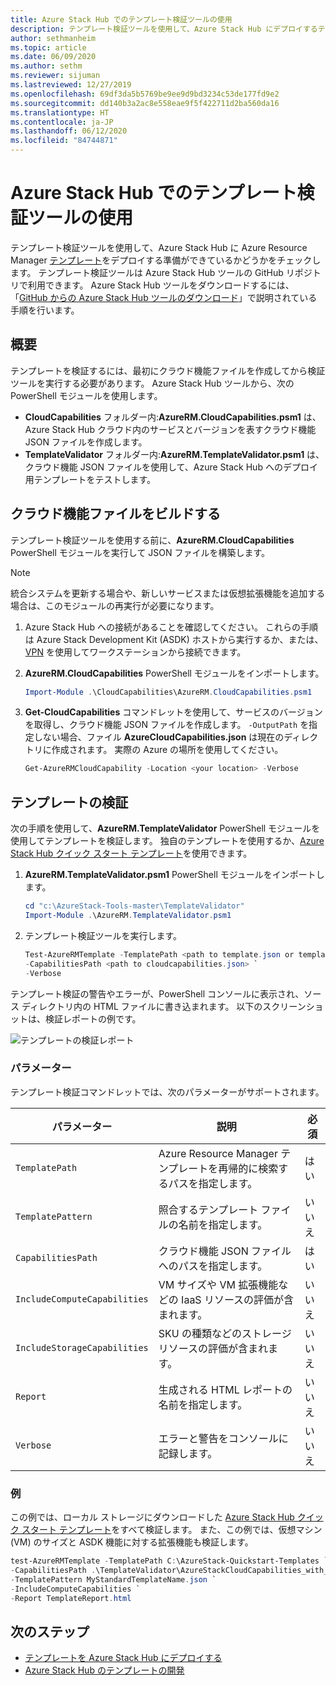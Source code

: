 ```yaml
---
title: Azure Stack Hub でのテンプレート検証ツールの使用
description: テンプレート検証ツールを使用して、Azure Stack Hub にデプロイするテンプレートをチェックします。
author: sethmanheim
ms.topic: article
ms.date: 06/09/2020
ms.author: sethm
ms.reviewer: sijuman
ms.lastreviewed: 12/27/2019
ms.openlocfilehash: 69df3da5b5769be9ee9d9bd3234c53de177fd9e2
ms.sourcegitcommit: dd140b3a2ac8e558eae9f5f422711d2ba560da16
ms.translationtype: HT
ms.contentlocale: ja-JP
ms.lasthandoff: 06/12/2020
ms.locfileid: "84744871"
---
```

# <a name="use-the-template-validation-tool-in-azure-stack-hub"></a>Azure Stack Hub でのテンプレート検証ツールの使用

テンプレート検証ツールを使用して、Azure Stack Hub に Azure Resource Manager [テンプレート](azure-stack-arm-templates.md)をデプロイする準備ができているかどうかをチェックします。 テンプレート検証ツールは Azure Stack Hub ツールの GitHub リポジトリで利用できます。 Azure Stack Hub ツールをダウンロードするには、「[GitHub からの Azure Stack Hub ツールのダウンロード](../operator/azure-stack-powershell-download.md)」で説明されている手順を行います。

## <a name="overview"></a>概要

テンプレートを検証するには、最初にクラウド機能ファイルを作成してから検証ツールを実行する必要があります。 Azure Stack Hub ツールから、次の PowerShell モジュールを使用します。

- **CloudCapabilities** フォルダー内:**AzureRM.CloudCapabilities.psm1** は、Azure Stack Hub クラウド内のサービスとバージョンを表すクラウド機能 JSON ファイルを作成します。
- **TemplateValidator** フォルダー内:**AzureRM.TemplateValidator.psm1** は、クラウド機能 JSON ファイルを使用して、Azure Stack Hub へのデプロイ用テンプレートをテストします。

## <a name="build-the-cloud-capabilities-file"></a>クラウド機能ファイルをビルドする

テンプレート検証ツールを使用する前に、**AzureRM.CloudCapabilities** PowerShell モジュールを実行して JSON ファイルを構築します。

> [!NOTE]
> 統合システムを更新する場合や、新しいサービスまたは仮想拡張機能を追加する場合は、このモジュールの再実行が必要になります。

1. Azure Stack Hub への接続があることを確認してください。 これらの手順は Azure Stack Development Kit (ASDK) ホストから実行するか、または、[VPN](../asdk/asdk-connect.md#connect-to-azure-stack-using-vpn) を使用してワークステーションから接続できます。
2. **AzureRM.CloudCapabilities** PowerShell モジュールをインポートします。

    ```powershell
    Import-Module .\CloudCapabilities\AzureRM.CloudCapabilities.psm1
    ```

3. **Get-CloudCapabilities** コマンドレットを使用して、サービスのバージョンを取得し、クラウド機能 JSON ファイルを作成します。 `-OutputPath` を指定しない場合、ファイル **AzureCloudCapabilities.json** は現在のディレクトリに作成されます。 実際の Azure の場所を使用してください。

    ```powershell
    Get-AzureRMCloudCapability -Location <your location> -Verbose
    ```

## <a name="validate-templates"></a>テンプレートの検証

次の手順を使用して、**AzureRM.TemplateValidator** PowerShell モジュールを使用してテンプレートを検証します。 独自のテンプレートを使用するか、[Azure Stack Hub クイック スタート テンプレート](https://github.com/Azure/AzureStack-QuickStart-Templates)を使用できます。

1. **AzureRM.TemplateValidator.psm1** PowerShell モジュールをインポートします。

    ```powershell
    cd "c:\AzureStack-Tools-master\TemplateValidator"
    Import-Module .\AzureRM.TemplateValidator.psm1
    ```

2. テンプレート検証ツールを実行します。

    ```powershell
    Test-AzureRMTemplate -TemplatePath <path to template.json or template folder> `
    -CapabilitiesPath <path to cloudcapabilities.json> `
    -Verbose
    ```

テンプレート検証の警告やエラーが、PowerShell コンソールに表示され、ソース ディレクトリ内の HTML ファイルに書き込まれます。 以下のスクリーンショットは、検証レポートの例です。

![テンプレートの検証レポート](./media/azure-stack-validate-templates/image1.png)

### <a name="parameters"></a>パラメーター

テンプレート検証コマンドレットでは、次のパラメーターがサポートされます。

| パラメーター | 説明 | 必須 |
| ----- | -----| ----- |
| `TemplatePath` | Azure Resource Manager テンプレートを再帰的に検索するパスを指定します。 | はい |
| `TemplatePattern` | 照合するテンプレート ファイルの名前を指定します。 | いいえ |
| `CapabilitiesPath` | クラウド機能 JSON ファイルへのパスを指定します。 | はい |
| `IncludeComputeCapabilities` | VM サイズや VM 拡張機能などの IaaS リソースの評価が含まれます。 | いいえ |
| `IncludeStorageCapabilities` | SKU の種類などのストレージ リソースの評価が含まれます。 | いいえ |
| `Report` | 生成される HTML レポートの名前を指定します。 | いいえ |
| `Verbose` | エラーと警告をコンソールに記録します。 | いいえ|

### <a name="examples"></a>例

この例では、ローカル ストレージにダウンロードした [Azure Stack Hub クイック スタート テンプレート](https://github.com/Azure/AzureStack-QuickStart-Templates)をすべて検証します。 また、この例では、仮想マシン (VM) のサイズと ASDK 機能に対する拡張機能も検証します。

```powershell
test-AzureRMTemplate -TemplatePath C:\AzureStack-Quickstart-Templates `
-CapabilitiesPath .\TemplateValidator\AzureStackCloudCapabilities_with_AddOns_20170627.json `
-TemplatePattern MyStandardTemplateName.json `
-IncludeComputeCapabilities `
-Report TemplateReport.html
```

## <a name="next-steps"></a>次のステップ

- [テンプレートを Azure Stack Hub にデプロイする](azure-stack-arm-templates.md)
- [Azure Stack Hub のテンプレートの開発](azure-stack-develop-templates.md)
